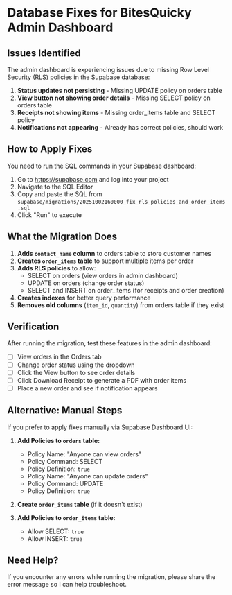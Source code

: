 # Database Fixes for BitesQuicky Admin Dashboard

## Issues Identified

The admin dashboard is experiencing issues due to missing Row Level Security (RLS) policies in the Supabase database:

1. **Status updates not persisting** - Missing UPDATE policy on orders table
2. **View button not showing order details** - Missing SELECT policy on orders table  
3. **Receipts not showing items** - Missing order_items table and SELECT policy
4. **Notifications not appearing** - Already has correct policies, should work

## How to Apply Fixes

You need to run the SQL commands in your Supabase dashboard:

1. Go to https://supabase.com and log into your project
2. Navigate to the SQL Editor
3. Copy and paste the SQL from `supabase/migrations/20251002160000_fix_rls_policies_and_order_items.sql`
4. Click "Run" to execute

## What the Migration Does

1. **Adds `contact_name` column** to orders table to store customer names
2. **Creates `order_items` table** to support multiple items per order
3. **Adds RLS policies** to allow:
   - SELECT on orders (view orders in admin dashboard)
   - UPDATE on orders (change order status)
   - SELECT and INSERT on order_items (for receipts and order creation)
4. **Creates indexes** for better query performance
5. **Removes old columns** (`item_id`, `quantity`) from orders table if they exist

## Verification

After running the migration, test these features in the admin dashboard:

- [ ] View orders in the Orders tab
- [ ] Change order status using the dropdown
- [ ] Click the View button to see order details
- [ ] Click Download Receipt to generate a PDF with order items
- [ ] Place a new order and see if notification appears

## Alternative: Manual Steps

If you prefer to apply fixes manually via Supabase Dashboard UI:

1. **Add Policies to `orders` table:**
   - Policy Name: "Anyone can view orders"
   - Policy Command: SELECT
   - Policy Definition: `true`
   - Policy Name: "Anyone can update orders"
   - Policy Command: UPDATE  
   - Policy Definition: `true`

2. **Create `order_items` table** (if it doesn't exist)
3. **Add Policies to `order_items` table:**
   - Allow SELECT: `true`
   - Allow INSERT: `true`

## Need Help?

If you encounter any errors while running the migration, please share the error message so I can help troubleshoot.
